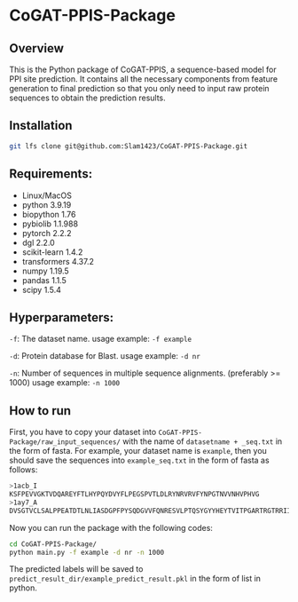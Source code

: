 # CoGAT-PPIS-Package
## Overview
This is the Python package of CoGAT-PPIS, a sequence-based model for PPI site prediction. It contains all the necessary components from feature generation to final prediction so that you only need to input raw protein sequences to obtain the prediction results.

## Installation
```bash
git lfs clone git@github.com:Slam1423/CoGAT-PPIS-Package.git
```

## Requirements:
- Linux/MacOS
- python 3.9.19
- biopython 1.76
- pybiolib 1.1.988
- pytorch 2.2.2
- dgl 2.2.0
- scikit-learn 1.4.2
- transformers 4.37.2
- numpy 1.19.5
- pandas 1.1.5
- scipy 1.5.4

## Hyperparameters:
`-f`: The dataset name.
usage example: `-f example`

`-d`: Protein database for Blast.
usage example: `-d nr`

`-n`: Number of sequences in multiple sequence alignments. (preferably >= 1000)
usage example: `-n 1000`

## How to run
First, you have to copy your dataset into `CoGAT-PPIS-Package/raw_input_sequences/` with the name of `datasetname + _seq.txt` in the form of fasta. For example, your dataset name is `example`, then you should save the sequences into `example_seq.txt` in the form of fasta as follows:

```bash
>1acb_I
KSFPEVVGKTVDQAREYFTLHYPQYDVYFLPEGSPVTLDLRYNRVRVFYNPGTNVVNHVPHVG
>1ay7_A
DVSGTVCLSALPPEATDTLNLIASDGPFPYSQDGVVFQNRESVLPTQSYGYYHEYTVITPGARTRGTRRIITGEATQEDYYTGDHYATFSLIDQTC
```

Now you can run the package with the following codes:

```bash
cd CoGAT-PPIS-Package/
python main.py -f example -d nr -n 1000
```

The predicted labels will be saved to `predict_result_dir/example_predict_result.pkl` in the form of list in python.

